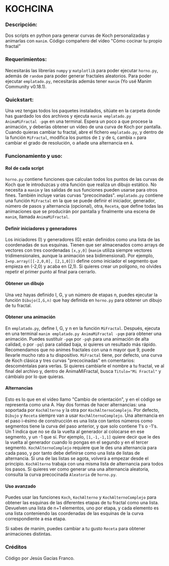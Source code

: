 # KOCHCINA

### Descripción:
Dos scripts en python para generar curvas de Koch personalizadas y animarlas con `manim`. Código compañero del vídeo "Cómo cocinar tu propio fractal"

### Requerimientos:
Necesitarás las librerías `numpy` y `matplotlib` para poder ejecutar `horno.py`, además de `random` para poder generar fractales aleatorios. Para poder ejecutar `emplatado.py`, necesitarás además tener `manim` (Yo usé Manim Community v0.18.1).

### Quickstart:
Una vez tengas todos los paquetes instalados, sitúate en la carpeta donde has guardado los dos archivos y ejecuta `manim emplatado.py AnimaMiFractal -pqm` en una terminal. Espera un poco a que procese la animación, y deberías obtener un vídeo de una curva de Koch por pantalla. Cuando quieras cambiar tu fractal, abre el fichero `emplatado.py`, y dentro de la función `MiFractal`, modifica los puntos de `I` y de `G`, cambia `n` para cambiar el grado de resolución, o añade una alternancia en `A`.

### Funcionamiento y uso:
#### Rol de cada script
`horno.py` contiene funciones que calculan todos los puntos de las curvas de Koch que le introduzcas y otra función que realiza un dibujo estático. No necesita a `manim` y las salidas de sus funciones pueden usarse para otros fines. También incluye varias curvas "precocinadas". `emplatado.py` contiene una función `MiFractal` en la que se puede definir el iniciador, generador, número de pasos y alternancia (opcional), otra, `Receta`, que define todas las animaciones que se producirán por pantalla y finalmente una escena de `manim`, llamada `AnimaMiFractal`. 

#### Definir iniciadores y generadores
Los iniciadores (I) y generadores (G) están definidos como una lista de las coordenadas de sus esquinas. Tienen que ser almacenados como arrays de vectores con tres coordenadas `[x,y,0]` (`manim` utiliza siempre vectores tridimensionales, aunque la animación sea bidimensional).
Por ejemplo, `I=np.array([[-2,0,0], [2,1,0]])` define como iniciador el segmento que empieza en (-2,0) y acaba en (2,1). Si quieres crear un polígono, no olvides repetir el primer punto al final para cerrarlo.

#### Obtener un dibujo
Una vez hayas definido I, G, y un número de etapas n, puedes ejecutar la función `Dibujo(I,G,n)` que hay definida en `horno.py` para obtener un dibujo de tu fractal.

#### Obtener una animación
En `emplatado.py`, define I, G, y n en la función `MiFractal`. Después, ejecuta en una terminal `manim emplatado.py AnimaMiFractal -pqm` para obtener una animación. Puedes sustituir `-pqm` por `-pqh` para una animación de alta calidad, o por `-pql` para calidad baja, si quieres un resultado más rápido. Recomendamos que no animes fractales con una n mayor que 9, puede llevarle mucho rato a tu dispositivo. `MiFractal` tiene, por defecto, una curva de Koch clásica y tres curvas "precocinadas" en comentarios: descoméntalas para verlas. Si quieres cambiarle el nombre a tu fractal, ve al final del archivo y, dentro de AnimaMiFractal, busca `Titulo="Mi Fractal"` y cámbialo por lo que quieras.

#### Alternancias
Esto es lo que en el vídeo llamo "Cambio de orientación", y en el código se representa como una A. Hay dos formas de hacer alternancias: una soportada por `KochAlterno` y la otra por `KochAlternoComplejo`. Por defecto, `Dibujo` y `Receta` siempre van a usar `KochAlternoComplejo`. Una alternancia en el paso i-ésimo de construcción es una lista con tantos números como segmentos tiene la curva del paso anterior, y que solo contiene 1's o -1's. Un 1 indica que no se da la vuelta al generador al colocarse en ese segmento, y un -1 que sí. Por ejemplo, `[1,-1,-1,1]` quiere decir que le des la vuelta al generador cuando lo pongas en el segundo y en el tercer segmento. `KochAlternoComplejo` requiere que le des una alternancia para cada paso, y por tanto debe definirse como una lista de listas de alternancia. Si una de las listas se agota, volverá a empezar desde el principio. `KochAlterno` trabaja con una misma lista de alternancia para todos los pasos. Si quieres ver como generar una una alternancia aleatoria, consulta la curva precocinada `Aleatoria` de `horno.py`.

#### Uso avanzado
Puedes usar las funciones `Koch`, `KochAlterno` y `KochAlternoComplejo` para obtener las esquinas de las diferentes etapas de tu fractal como una lista. Devuelven una lista de n+1 elementos, uno por etapa, y cada elemento es una lista conteniendo las coordenadas de las esquinas de la curva correspondiente a esa etapa.

Si sabes de manim, puedes cambiar a tu gusto `Receta` para obtener animaciones distintas.

### Créditos
Código por Jesús Gacías Franco.
